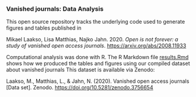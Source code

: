 ### Vanished journals: Data Analysis

This open source repository tracks the underlying code used to generate figures and tables published in

Mikael Laakso, Lisa Matthias, Najko Jahn. 2020. *Open is not forever: a study of vanished open access journals*. https://arxiv.org/abs/2008.11933

Computational analysis was done with R. The R Markdown file [results.Rmd](results.Rmd) shows how we produced the tables and figures using our compiled dataset about vanished journals This dataset is available via Zenodo:

Laakso, M., Matthias, L., & Jahn, N. (2020). Vanished open access journals [Data set]. Zenodo. https://doi.org/10.5281/zenodo.3756654


